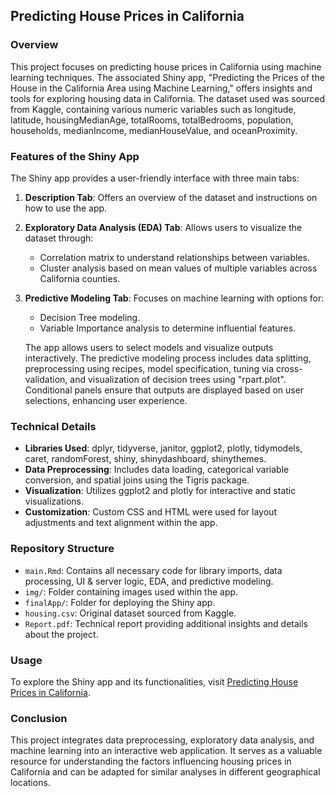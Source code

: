 
## Predicting House Prices in California

### Overview
This project focuses on predicting house prices in California using machine learning techniques. The associated Shiny app, "Predicting the Prices of the House in the California Area using Machine Learning," offers insights and tools for exploring housing data in California. The dataset used was sourced from Kaggle, containing various numeric variables such as longitude, latitude, housingMedianAge, totalRooms, totalBedrooms, population, households, medianIncome, medianHouseValue, and oceanProximity.

### Features of the Shiny App
The Shiny app provides a user-friendly interface with three main tabs:

1. **Description Tab**: Offers an overview of the dataset and instructions on how to use the app.
   
2. **Exploratory Data Analysis (EDA) Tab**: Allows users to visualize the dataset through:
   - Correlation matrix to understand relationships between variables.
   - Cluster analysis based on mean values of multiple variables across California counties.

3. **Predictive Modeling Tab**: Focuses on machine learning with options for:
   - Decision Tree modeling.
   - Variable Importance analysis to determine influential features.
   
   The app allows users to select models and visualize outputs interactively. The predictive modeling process includes data splitting, preprocessing using recipes, model specification, tuning via cross-validation, and visualization of decision trees using "rpart.plot". Conditional panels ensure that outputs are displayed based on user selections, enhancing user experience.

### Technical Details
- **Libraries Used**: dplyr, tidyverse, janitor, ggplot2, plotly, tidymodels, caret, randomForest, shiny, shinydashboard, shinythemes.
- **Data Preprocessing**: Includes data loading, categorical variable conversion, and spatial joins using the Tigris package.
- **Visualization**: Utilizes ggplot2 and plotly for interactive and static visualizations.
- **Customization**: Custom CSS and HTML were used for layout adjustments and text alignment within the app.

### Repository Structure
- `main.Rmd`: Contains all necessary code for library imports, data processing, UI & server logic, EDA, and predictive modeling.
- `img/`: Folder containing images used within the app.
- `finalApp/`: Folder for deploying the Shiny app.
- `housing.csv`: Original dataset sourced from Kaggle.
- `Report.pdf`: Technical report providing additional insights and details about the project.

### Usage
To explore the Shiny app and its functionalities, visit [Predicting House Prices in California](https://palmy.shinyapps.io/finalApp/).

### Conclusion
This project integrates data preprocessing, exploratory data analysis, and machine learning into an interactive web application. It serves as a valuable resource for understanding the factors influencing housing prices in California and can be adapted for similar analyses in different geographical locations.


